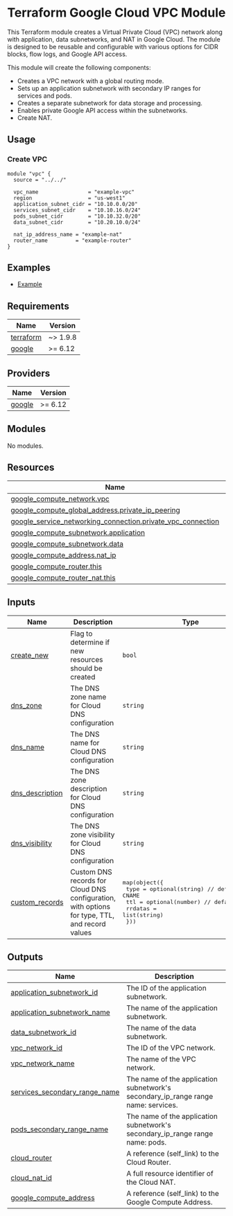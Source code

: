 # Terraform Google Cloud VPC Module

This Terraform module creates a Virtual Private Cloud (VPC) network along with application, data subnetworks, and NAT in Google Cloud. The module is designed to be reusable and configurable with various options for CIDR blocks, flow logs, and Google API access.

This module will create the following components:

- Creates a VPC network with a global routing mode.
- Sets up an application subnetwork with secondary IP ranges for services and pods.
- Creates a separate subnetwork for data storage and processing.
- Enables private Google API access within the subnetworks.
- Create NAT.

## Usage
### Create VPC
```hcl
module "vpc" {
  source = "../../"

  vpc_name                = "example-vpc"
  region                  = "us-west1"
  application_subnet_cidr = "10.10.0.0/20"
  services_subnet_cidr    = "10.10.16.0/24"
  pods_subnet_cidr        = "10.10.32.0/20"
  data_subnet_cidr        = "10.20.10.0/24"

  nat_ip_address_name = "example-nat"
  router_name         = "example-router"
}
```

## Examples
- [Example](./examples/complete/)

<!-- BEGIN_TF_DOCS -->
## Requirements

| Name                                                                      | Version  |
|---------------------------------------------------------------------------|----------|
| <a name="requirement_terraform"></a> [terraform](#requirement\_terraform) | ~> 1.9.8 |
| <a name="requirement_google"></a> [google](#requirement\_google)          | \>= 6.12 |

## Providers

| Name                                                       | Version  |
|------------------------------------------------------------|----------|
| <a name="provider_google"></a> [google](#provider\_google) | \>= 6.12 |

## Modules

No modules.

## Resources

| Name                                                                                                                                                                             | Type        |
|----------------------------------------------------------------------------------------------------------------------------------------------------------------------------------|-------------|
| [google_compute_network.vpc](https://registry.terraform.io/providers/hashicorp/google/latest/docs/resources/compute_network)                                                     | resource    |
| [google_compute_global_address.private_ip_peering](https://registry.terraform.io/providers/hashicorp/google/latest/docs/resources/compute_global_address)                        | resource    |
| [google_service_networking_connection.private_vpc_connection](https://registry.terraform.io/providers/hashicorp/google/latest/docs/resources/service_networking_connection.html) | resource    |
| [google_compute_subnetwork.application](https://registry.terraform.io/providers/hashicorp/google/latest/docs/resources/compute_subnetwork)                                       | resource    |
| [google_compute_subnetwork.data](https://registry.terraform.io/providers/hashicorp/google/latest/docs/resources/compute_subnetwork)                                              | resource    |
| [google_compute_address.nat_ip](https://registry.terraform.io/providers/hashicorp/google/latest/docs/resources/compute_address)                                                  | resource    |
| [google_compute_router.this](https://registry.terraform.io/providers/hashicorp/google/latest/docs/resources/compute_router)                                                      | resource    |
| [google_compute_router_nat.this](https://registry.terraform.io/providers/hashicorp/google/latest/docs/resources/compute_router_nat)                                                                                                                                               | resource    |

## Inputs

| Name                                                                              | Description                                                                                   | Type                                                                                                                                                                      | Default  | Required |
|-----------------------------------------------------------------------------------|-----------------------------------------------------------------------------------------------|---------------------------------------------------------------------------------------------------------------------------------------------------------------------------|----------|:--------:|
| <a name="input_create_new"></a> [create\_new](#input\_create\_new)                | Flag to determine if new resources should be created                                          | `bool`                                                                                                                                                                    | `false`  |    no    |
| <a name="input_dns_zone"></a> [dns\_zone](#input\_dns\_zone)                      | The DNS zone name for Cloud DNS configuration                                                 | `string`                                                                                                                                                                  | n/a      |   yes    |
| <a name="input_dns_name"></a> [dns\_name](#input\_dns\_name)                      | The DNS name for Cloud DNS configuration                                                      | `string`                                                                                                                                                                  | n/a      |   yes    |
| <a name="input_dns_description"></a> [dns\_description](#input\_dns\_description) | The DNS zone description for Cloud DNS configuration                                          | `string`                                                                                                                                                                  | ` `      |    no    |
| <a name="input_dns_visibility"></a> [dns\_visibility](#input\_dns\_visibility)    | The DNS zone visibility for Cloud DNS configuration                                           | `string`                                                                                                                                                                  | `public` |    no    |
| <a name="input_custom_records"></a> [custom\_records](#input\_custom\_records)    | Custom DNS records for Cloud DNS configuration, with options for type, TTL, and record values | <pre>map(object({<br/>    type    = optional(string) // default: CNAME<br/>    ttl     = optional(number) // default: 3600<br/>    rrdatas = list(string)<br/>  }))</pre> | `{}`     |    no    |

## Outputs

| Name                                                                                                                              | Description                                                                       |
|-----------------------------------------------------------------------------------------------------------------------------------|-----------------------------------------------------------------------------------|
| <a name="output_application_subnetwork_id"></a> [application\_subnetwork\_id](#output\_application\_subnetwork\_id)               | The ID of the application subnetwork.                                             |
| <a name="output_application_subnetwork_name"></a> [application\_subnetwork\_name](#output\_application\_subnetwork\_name)         | The name of the application subnetwork.                                           |
| <a name="output_data_subnetwork_id"></a> [data\_subnetwork\_id](#output\_data\_subnetwork\_id)                                    | The name of the data subnetwork.                                                  |
| <a name="output_vpc_network_id"></a> [vpc\_network\_id](#output\_vpc\_network\_id)                                                | The ID of the VPC network.                                                        |
| <a name="output_vpc_network_name"></a> [vpc\_network\_name](#output\_vpc\_network\_name)                                          | The name of the VPC network.                                                      |
| <a name="output_services_secondary_range_name"></a> [services\_secondary\_range\_name](#output\_services\_secondary\_range\_name) | The name of the application subnetwork's secondary_ip_range range name: services. |
| <a name="output_pods_secondary_range_name"></a> [pods\_secondary\_range\_name](#output\_pods\_secondary\_range\_name)             | The name of the application subnetwork's secondary_ip_range range name: pods.     |
| <a name="output_cloud_router"></a> [cloud\_router](#output\_cloud\_router)                                                        | A reference (self_link) to the Cloud Router.                                      |
| <a name="output_cloud_nat_id"></a> [cloud\_nat\_id](#output\_cloud\_nat\_id)                                                      | A full resource identifier of the Cloud NAT.                                      |
| <a name="output_google_compute_address"></a> [google\_compute\_address](#output\_google\_compute\_address)                        | A reference (self_link) to the Google Compute Address.                            |
<!-- END_TF_DOCS -->
